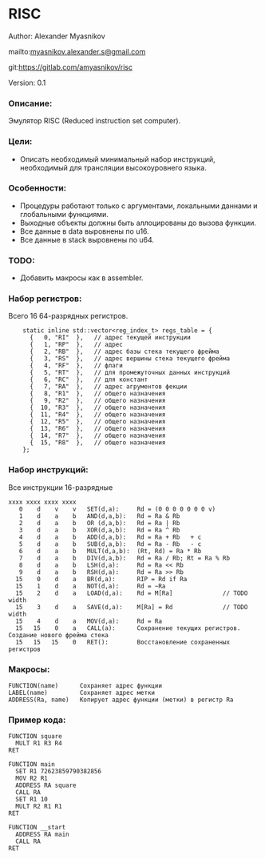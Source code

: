 # RISC

Author: Alexander Myasnikov

mailto:myasnikov.alexander.s@gmail.com

git:https://gitlab.com/amyasnikov/risc

Version: 0.1



### Описание:

Эмулятор RISC (Reduced instruction set computer).



### Цели:

* Описать необходимый минимальный набор инструкций, необходимый для трансляции высокоуровнего языка.



### Особенности:

* Процедуры работают только с аргументами, локальными даннами и глобальными функциями.
* Выходные объекты должны быть аллоцированы до вызова функции.
* Все данные в data  выровнены по u16.
* Все данные в stack выровнены по u64.



### TODO:

* Добавить макросы как в assembler.



### Набор регистров:

Всего 16 64-разрядных регистров.

```
    static inline std::vector<reg_index_t> regs_table = {
      {   0, "RI"  },   // адрес текущей инструкции
      {   1, "RP"  },   // адрес
      {   2, "RB"  },   // адрес базы стека текущего фрейма
      {   3, "RS"  },   // адрес вершины стека текущего фрейма
      {   4, "RF"  },   // флаги
      {   5, "RT"  },   // для промежуточных данных инструкций
      {   6, "RC"  },   // для констант
      {   7, "RA"  },   // адрес агрументов фекции
      {   8, "R1"  },   // общего назначения
      {   9, "R2"  },   // общего назначения
      {  10, "R3"  },   // общего назначения
      {  11, "R4"  },   // общего назначения
      {  12, "R5"  },   // общего назначения
      {  13, "R6"  },   // общего назначения
      {  14, "R7"  },   // общего назначения
      {  15, "R8"  },   // общего назначения
    };
```



### Набор инструкций:

Все инструкции 16-разрядные

```
xxxx xxxx xxxx xxxx
   0    d    v    v   SET(d,a):     Rd = (0 0 0 0 0 0 0 v)
   1    d    a    b   AND(d,a,b):   Rd = Ra & Rb
   2    d    a    b   OR (d,a,b):   Rd = Ra | Rb
   3    d    a    b   XOR(d,a,b):   Rd = Ra ^ Rb
   4    d    a    b   ADD(d,a,b):   Rd = Ra + Rb   + c
   5    d    a    b   SUB(d,a,b):   Rd = Ra - Rb   - c
   6    d    a    b   MULT(d,a,b):  (Rt, Rd) = Ra * Rb
   7    d    a    b   DIV(d,a,b):   Rd = Ra / Rb; Rt = Ra % Rb
   8    d    a    b   LSH(d,a):     Rd = Ra << Rb
   9    d    a    b   RSH(d,a):     Rd = Ra >> Rb
  15    0    d    a   BR(d,a):      RIP = Rd if Ra
  15    1    d    a   NOT(d,a):     Rd = ~Ra
  15    2    d    a   LOAD(d,a):    Rd = M[Ra]              // TODO width
  15    3    d    a   SAVE(d,a):    M[Ra] = Rd              // TODO width
  15    4    d    a   MOV(d,a):     Rd = Ra
  15   15    0    a   CALL(a):      Сохранение текущих регистров. Создание нового фрейма стека
  15   15   15    0   RET():        Восстановление сохраненных регистров
```



### Макросы:

```
FUNCTION(name)      Сохраняет адрес функции
LABEL(name)         Сохраняет адрес метки
ADDRESS(Ra, name)   Копирует адрес функции (метки) в регистр Ra
```



### Пример кода:

```
FUNCTION square
  MULT R1 R3 R4
RET

FUNCTION main
  SET R1 72623859790382856
  MOV R2 R1
  ADDRESS RA square
  CALL RA
  SET R1 10
  MULT R2 R1 R1
RET

FUNCTION __start
  ADDRESS RA main
  CALL RA
RET
```




